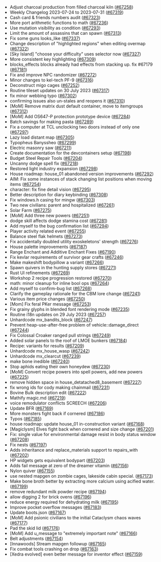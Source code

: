 * Adjust charcoal production from filled charcoal kiln ([#67258](https://github.com/CleverRaven/Cataclysm-DDA/pull/67258))
* Weekly Changelog 2023-07-24 to 2023-07-31 ([#67319](https://github.com/CleverRaven/Cataclysm-DDA/pull/67319))
* Cash card & friends numbers audit ([#67323](https://github.com/CleverRaven/Cataclysm-DDA/pull/67323))
* More port arithmetic functions to math ([#67236](https://github.com/CleverRaven/Cataclysm-DDA/pull/67236))
* Use mutation visibility as condition ([#67293](https://github.com/CleverRaven/Cataclysm-DDA/pull/67293))
* Limit the amount of assassins that can spawn ([#67313](https://github.com/CleverRaven/Cataclysm-DDA/pull/67313))
* Fix some guns looks_like ([#67337](https://github.com/CleverRaven/Cataclysm-DDA/pull/67337))
* Change description of "highlighted regions" when editing overmap ([#67322](https://github.com/CleverRaven/Cataclysm-DDA/pull/67322))
* [Sky Island] "choose your difficulty" uses selector now ([#67327](https://github.com/CleverRaven/Cataclysm-DDA/pull/67327))
* More consistent key highlighting ([#67309](https://github.com/CleverRaven/Cataclysm-DDA/pull/67309))
* blocks_effects blocks already had effects from stacking up. fix #67179 ([#67181](https://github.com/CleverRaven/Cataclysm-DDA/pull/67181))
* Fix and improve NPC randomizer ([#67272](https://github.com/CleverRaven/Cataclysm-DDA/pull/67272))
* Minor changes to kel-tech PF-9 ([#67316](https://github.com/CleverRaven/Cataclysm-DDA/pull/67316))
* Deconstruct migo cages ([#67252](https://github.com/CleverRaven/Cataclysm-DDA/pull/67252))
* Routine tileset updates on 30 July 2023 ([#67317](https://github.com/CleverRaven/Cataclysm-DDA/pull/67317))
* fix minor webbing typo ([#67302](https://github.com/CleverRaven/Cataclysm-DDA/pull/67302))
* confirming issues also un-stales and reopens it ([#67310](https://github.com/CleverRaven/Cataclysm-DDA/pull/67310))
* [MoM] Remove matrix dust default container, move to itemgroups ([#67312](https://github.com/CleverRaven/Cataclysm-DDA/pull/67312))
* [MoM] Add OS647-P protection prototype device  ([#67284](https://github.com/CleverRaven/Cataclysm-DDA/pull/67284))
* Batch savings for making pasta ([#67289](https://github.com/CleverRaven/Cataclysm-DDA/pull/67289))
* Fix a computer at TCL unclocking two doors instead of only one ([#67297](https://github.com/CleverRaven/Cataclysm-DDA/pull/67297))
* Lazy load distant map ([#67305](https://github.com/CleverRaven/Cataclysm-DDA/pull/67305))
* Typopheus Banyssheo ([#67299](https://github.com/CleverRaven/Cataclysm-DDA/pull/67299))
* Electric masonry saw ([#67211](https://github.com/CleverRaven/Cataclysm-DDA/pull/67211))
* Create documentation for the devcontainers setup ([#67198](https://github.com/CleverRaven/Cataclysm-DDA/pull/67198))
* Budget Steel Repair Tools ([#67204](https://github.com/CleverRaven/Cataclysm-DDA/pull/67204))
* Uncanny dodge spell fix ([#67218](https://github.com/CleverRaven/Cataclysm-DDA/pull/67218))
* Restored light industry expansion ([#67298](https://github.com/CleverRaven/Cataclysm-DDA/pull/67298))
* House roadmap: house_01 abandoned version improvements ([#67292](https://github.com/CleverRaven/Cataclysm-DDA/pull/67292))
* AIM: Fix some instances of stack changing list positions when moving items ([#67254](https://github.com/CleverRaven/Cataclysm-DDA/pull/67254))
* character: fix fine detail vision ([#67295](https://github.com/CleverRaven/Cataclysm-DDA/pull/67295))
* Better description for diary keybinding ([#67308](https://github.com/CleverRaven/Cataclysm-DDA/pull/67308))
* Fix windows.h casing for mingw ([#67303](https://github.com/CleverRaven/Cataclysm-DDA/pull/67303))
* Two new civilians: parent and hospitalized ([#67261](https://github.com/CleverRaven/Cataclysm-DDA/pull/67261))
* Solar Farm ([#67275](https://github.com/CleverRaven/Cataclysm-DDA/pull/67275))
* [MoM] Add three new powers ([#67251](https://github.com/CleverRaven/Cataclysm-DDA/pull/67251))
* dodge skill affects dodge stamina cost ([#67281](https://github.com/CleverRaven/Cataclysm-DDA/pull/67281))
* Add myself to the bug confirmation list ([#67294](https://github.com/CleverRaven/Cataclysm-DDA/pull/67294))
* Player activity related event ([#67255](https://github.com/CleverRaven/Cataclysm-DDA/pull/67255))
* Balance steel flak helmets ([#67273](https://github.com/CleverRaven/Cataclysm-DDA/pull/67273))
* Fix accidentally doubled utility exoskeletons' strength ([#67276](https://github.com/CleverRaven/Cataclysm-DDA/pull/67276))
* House palette improvements ([#67187](https://github.com/CleverRaven/Cataclysm-DDA/pull/67187))
* Range Enchant and Additive Enchant Fixes ([#67190](https://github.com/CleverRaven/Cataclysm-DDA/pull/67190))
* Fix kevlar requirements of survivor gear crafts ([#67246](https://github.com/CleverRaven/Cataclysm-DDA/pull/67246))
* Make makeshift bodypillow a variant ([#67266](https://github.com/CleverRaven/Cataclysm-DDA/pull/67266))
* Spawn quivers in the hunting supply stores ([#67271](https://github.com/CleverRaven/Cataclysm-DDA/pull/67271))
* Rust UI refinements ([#67269](https://github.com/CleverRaven/Cataclysm-DDA/pull/67269))
* Workshop 2 recipe progression restored ([#67270](https://github.com/CleverRaven/Cataclysm-DDA/pull/67270))
* math: minor cleanup for inline bool ops ([#67264](https://github.com/CleverRaven/Cataclysm-DDA/pull/67264))
* Add myself to confirm-bug list ([#67268](https://github.com/CleverRaven/Cataclysm-DDA/pull/67268))
* Clarify the gameplay rationale for the CBM lore change ([#67241](https://github.com/CleverRaven/Cataclysm-DDA/pull/67241))
* Various item price changes ([#67250](https://github.com/CleverRaven/Cataclysm-DDA/pull/67250))
* [Mom] Fix feral PKer message ([#67253](https://github.com/CleverRaven/Cataclysm-DDA/pull/67253))
* Fix grainy glyphs in blended font rendering mode ([#67235](https://github.com/CleverRaven/Cataclysm-DDA/pull/67235))
* Routine i18n updates on 29 July 2023 ([#67257](https://github.com/CleverRaven/Cataclysm-DDA/pull/67257))
* Unhardcode mx_bandits_block ([#67247](https://github.com/CleverRaven/Cataclysm-DDA/pull/67247))
* Prevent heap-use-after-free problem of vehicle::damage_direct ([#67244](https://github.com/CleverRaven/Cataclysm-DDA/pull/67244))
* Fix Colossal Croaker ranged pull strings ([#67249](https://github.com/CleverRaven/Cataclysm-DDA/pull/67249))
* Added solar panels to the roof of LMOE bunkers ([#67184](https://github.com/CleverRaven/Cataclysm-DDA/pull/67184))
* Recipe: variants for results ([#67209](https://github.com/CleverRaven/Cataclysm-DDA/pull/67209))
* Unhardcode mx_house_wasp ([#67242](https://github.com/CleverRaven/Cataclysm-DDA/pull/67242))
* Unhardcode mx_clearcut ([#67239](https://github.com/CleverRaven/Cataclysm-DDA/pull/67239))
* make bone inedible ([#67240](https://github.com/CleverRaven/Cataclysm-DDA/pull/67240))
* Stop aphids eating their own honeydew ([#67230](https://github.com/CleverRaven/Cataclysm-DDA/pull/67230))
* [MoM] Convert recipe powers into spell powers, add new powers ([#67225](https://github.com/CleverRaven/Cataclysm-DDA/pull/67225))
* remove hidden space in house_detatached8_basement ([#67227](https://github.com/CleverRaven/Cataclysm-DDA/pull/67227))
* fix wrong ids for cody making chainmail ([#67231](https://github.com/CleverRaven/Cataclysm-DDA/pull/67231))
* Bovine Bulk description edit ([#67222](https://github.com/CleverRaven/Cataclysm-DDA/pull/67222))
* Mathify magic.md ([#67219](https://github.com/CleverRaven/Cataclysm-DDA/pull/67219))
* voice remodulator conflicts SCREECH ([#67206](https://github.com/CleverRaven/Cataclysm-DDA/pull/67206))
* Update BFR ([#67169](https://github.com/CleverRaven/Cataclysm-DDA/pull/67169))
* More monsters fight back if cornered ([#67186](https://github.com/CleverRaven/Cataclysm-DDA/pull/67186))
* Typos ([#67185](https://github.com/CleverRaven/Cataclysm-DDA/pull/67185))
* house roadmap: update house_01 in-construction variant ([#67168](https://github.com/CleverRaven/Cataclysm-DDA/pull/67168))
* [Magiclysm] Elves fight back when cornered and size change ([#67201](https://github.com/CleverRaven/Cataclysm-DDA/pull/67201))
* Fix: single value for environmental damage resist in body status window ([#67208](https://github.com/CleverRaven/Cataclysm-DDA/pull/67208))
* Fix nests ([#67197](https://github.com/CleverRaven/Cataclysm-DDA/pull/67197))
* Adds inheritance and replace_materials support to repairs_with ([#67202](https://github.com/CleverRaven/Cataclysm-DDA/pull/67202))
* HP widgets gets equivalent bodypart ([#67203](https://github.com/CleverRaven/Cataclysm-DDA/pull/67203))
* Adds fail message at zero of the dreamer vitamin ([#67156](https://github.com/CleverRaven/Cataclysm-DDA/pull/67156))
* Nylon quiver ([#67155](https://github.com/CleverRaven/Cataclysm-DDA/pull/67155))
* use nested mapgen on zombie cages, lakeside cabin special. ([#67173](https://github.com/CleverRaven/Cataclysm-DDA/pull/67173))
* Make bone broth better by extracting more calcium using acified water. ([#67199](https://github.com/CleverRaven/Cataclysm-DDA/pull/67199))
* remove redundant milk powder recipe ([#67194](https://github.com/CleverRaven/Cataclysm-DDA/pull/67194))
* allow digging 2 for brick ovens ([#67196](https://github.com/CleverRaven/Cataclysm-DDA/pull/67196))
* reduce energy required for dehydrating milk ([#67195](https://github.com/CleverRaven/Cataclysm-DDA/pull/67195))
* Improve pocket overflow messages ([#67183](https://github.com/CleverRaven/Cataclysm-DDA/pull/67183))
* Update boots.json ([#67167](https://github.com/CleverRaven/Cataclysm-DDA/pull/67167))
* [MoM] Add psionic civilians to the initial Cataclysm chaos waves ([#67177](https://github.com/CleverRaven/Cataclysm-DDA/pull/67177))
* Pad the skid lid ([#67176](https://github.com/CleverRaven/Cataclysm-DDA/pull/67176))
* [MoM] Add u_message to "extremely important note" ([#67166](https://github.com/CleverRaven/Cataclysm-DDA/pull/67166))
* Belt adjustments ([#67154](https://github.com/CleverRaven/Cataclysm-DDA/pull/67154))
* [Innawoods] Stream mapgen followup ([#67165](https://github.com/CleverRaven/Cataclysm-DDA/pull/67165))
* Fix combat tools crashing on drop ([#67163](https://github.com/CleverRaven/Cataclysm-DDA/pull/67163))
* [Xedra evolved] even better message for inventor effect ([#67159](https://github.com/CleverRaven/Cataclysm-DDA/pull/67159))
